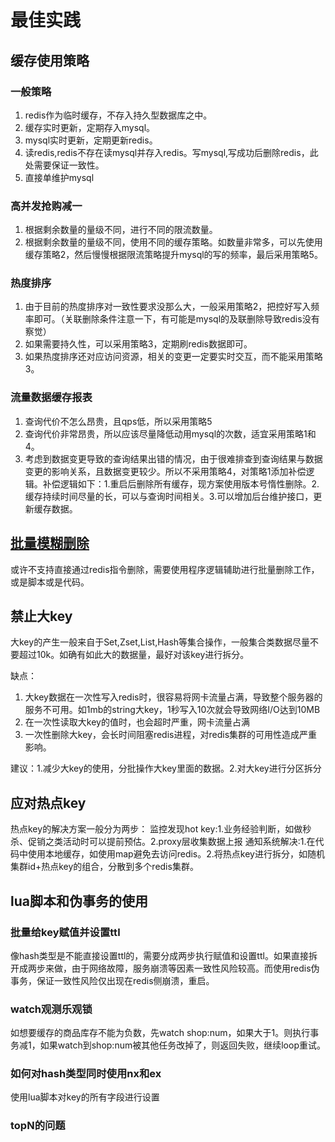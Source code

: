 # 最佳实践

## 缓存使用策略

### 一般策略

1. redis作为临时缓存，不存入持久型数据库之中。
2. 缓存实时更新，定期存入mysql。
3. mysql实时更新，定期更新redis。
4. 读redis,redis不存在读mysql并存入redis。写mysql,写成功后删除redis，此处需要保证一致性。
5. 直接单维护mysql

### 高并发抢购减一

1. 根据剩余数量的量级不同，进行不同的限流数量。
2. 根据剩余数量的量级不同，使用不同的缓存策略。如数量非常多，可以先使用缓存策略2，然后慢慢根据限流策略提升mysql的写的频率，最后采用策略5。

### 热度排序

1. 由于目前的热度排序对一致性要求没那么大，一般采用策略2，把控好写入频率即可。（关联删除条件注意一下，有可能是mysql的及联删除导致redis没有察觉）
2. 如果需要持久性，可以采用策略3，定期刷redis数据即可。
3. 如果热度排序还对应访问资源，相关的变更一定要实时交互，而不能采用策略3。

### 流量数据缓存报表

1. 查询代价不怎么昂贵，且qps低，所以采用策略5
2. 查询代价非常昂贵，所以应该尽量降低动用mysql的次数，适宜采用策略1和4。
3. 考虑到数据变更导致的查询结果出错的情况，由于很难排查到查询结果与数据变更的影响关系，且数据变更较少。所以不采用策略4，对策略1添加补偿逻辑。补偿逻辑如下：1.重启后删除所有缓存，现方案使用版本号惰性删除。2.缓存持续时间尽量的长，可以与查询时间相关。3.可以增加后台维护接口，更新缓存数据。

## [批量模糊删除](https://www.yisu.com/zixun/144062.html)

或许不支持直接通过redis指令删除，需要使用程序逻辑辅助进行批量删除工作，或是脚本或是代码。

## 禁止大key

大key的产生一般来自于Set,Zset,List,Hash等集合操作，一般集合类数据尽量不要超过10k。如确有如此大的数据量，最好对该key进行拆分。

缺点：

1. 大key数据在一次性写入redis时，很容易将网卡流量占满，导致整个服务器的服务不可用。如1mb的string大key，1秒写入10次就会导致网络I/O达到10MB
2. 在一次性读取大key的值时，也会超时严重，网卡流量占满
3. 一次性删除大key，会长时间阻塞redis进程，对redis集群的可用性造成严重影响。

建议：1.减少大key的使用，分批操作大key里面的数据。2.对大key进行分区拆分

## 应对热点key

热点key的解决方案一般分为两步：
监控发现hot key:1.业务经验判断，如做秒杀、促销之类活动时可以提前预估。2.proxy层收集数据上报
通知系统解决:1.在代码中使用本地缓存，如使用map避免去访问redis。2.将热点key进行拆分，如随机集群id+热点key的组合，分散到多个redis集群。

## lua脚本和伪事务的使用

### 批量给key赋值并设置ttl

像hash类型是不能直接设置ttl的，需要分成两步执行赋值和设置ttl。如果直接拆开成两步来做，由于网络故障，服务崩溃等因素一致性风险较高。而使用redis伪事务，保证一致性风险仅出现在redis侧崩溃，重启。

### watch观测乐观锁

如想要缓存的商品库存不能为负数，先watch shop:num，如果大于1。则执行事务减1，如果watch到shop:num被其他任务改掉了，则返回失败，继续loop重试。

### 如何对hash类型同时使用nx和ex

使用lua脚本对key的所有字段进行设置

### topN的问题